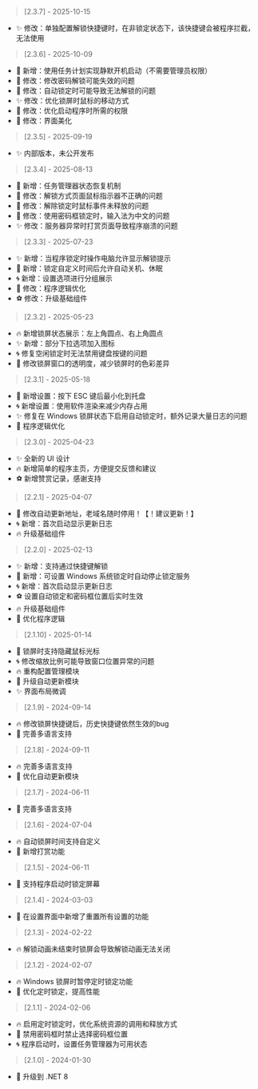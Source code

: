 ﻿> [2.3.7] - 2025-10-15  
* ✨ 修改：单独配置解锁快捷键时，在非锁定状态下，该快捷键会被程序拦截，无法使用


> [2.3.6] - 2025-10-09  
* 💖 新增：使用任务计划实现静默开机启动（不需要管理员权限）
* 🎈 修改：修改密码解锁可能失效的问题
* 🌈 修改：自动锁定时可能导致无法解锁的问题
* ✨ 修改：优化锁屏时鼠标的移动方式
* 🎉 修改：优化启动程序时所需的权限
* 🎁 修改：界面美化

> [2.3.5] - 2025-09-19  
* ✨ 内部版本，未公开发布

> [2.3.4] - 2025-08-13  
* 🌈 新增：任务管理器状态恢复机制
* 🎁 修改：解锁方式页面鼠标指示器不正确的问题
* 🎈 修改：解除锁定时鼠标事件未释放的问题
* 💖 修改：使用密码框锁定时，输入法为中文的问题
* ✨ 修改：服务器异常时打赏页面导致程序崩溃的问题

> [2.3.3] - 2025-07-23  
* ✨ 新增：当程序锁定时操作电脑允许显示解锁提示
* 🎉 新增：锁定自定义时间后允许自动关机、休眠
* 🌀 新增：设置选项进行分组展示
* 🌈 修改：程序逻辑优化
* ⚽ 修改：升级基础组件

> [2.3.2] - 2025-05-23  
* 🔥 新增锁屏状态展示：左上角圆点、右上角圆点
* ✨ 新增：部分下拉选项加入图标
* 🌀 修复空闲锁定时无法禁用键盘按键的问题
* 🎉 修改锁屏窗口的透明度，减少锁屏时的色彩差异

> [2.3.1] - 2025-05-18  
* 🎉 新增设置：按下 ESC 键后最小化到托盘
* 🌀 新增设置：使用软件渲染来减少内存占用
* ✨ 修复在 Windows 锁屏状态下启用自动锁定时，额外记录大量日志的问题
* 🌈 程序逻辑优化

> [2.3.0] - 2025-04-23  
* ✨ 全新的 UI 设计
* 🔥 新增简单的程序主页，方便提交反馈和建议
* ⚽ 新增赞赏记录，感谢支持

> [2.2.1] - 2025-04-07  
* 🎉 修改自动更新地址，老域名随时停用！【！建议更新！】
* 🌀 新增：首次启动显示更新日志
* 🔥 升级基础组件

> [2.2.0] - 2025-02-13  
* ✨ 新增：支持通过快捷键解锁
* 🌈 新增：可设置 Windows 系统锁定时自动停止锁定服务
* 🌀 新增：首次启动显示更新日志
* ⚽ 设置自动锁定和密码框位置后实时生效
* 🔥 升级基础组件
* 🎉 优化程序逻辑

> [2.1.10] - 2025-01-14  
* 🌈 锁屏时支持隐藏鼠标光标
* 🌀 修改缩放比例可能导致窗口位置异常的问题
* 🔥 重构配置管理模块
* 🎉 升级自动更新模块
* ✨ 界面布局微调

> [2.1.9] - 2024-09-14  
* 🔥 修改锁屏快捷键后，历史快捷键依然生效的bug
* 🌈 完善多语言支持

> [2.1.8] - 2024-09-11  
* 🔥 完善多语言支持
* 🌈 优化自动更新模块

> [2.1.7] - 2024-06-11  
* 🌈 完善多语言支持

> [2.1.6] - 2024-07-04  
* 🔥 自动锁屏时间支持自定义
* 🌈 新增打赏功能

> [2.1.5] - 2024-06-11  
* 🌈 支持程序启动时锁定屏幕

> [2.1.4] - 2024-03-03  
* 🌈 在设置界面中新增了重置所有设置的功能

> [2.1.3] - 2024-02-22  
* 🔥 解锁动画未结束时锁屏会导致解锁动画无法关闭

> [2.1.2] - 2024-02-07  
* 🔥 Windows 锁屏时暂停定时锁定功能
* 🌈 优化定时锁定，提高性能

> [2.1.1] - 2024-02-06  
* 🔥 启用定时锁定时，优化系统资源的调用和释放方式
* 🌈 禁用密码框时禁止选择密码框位置
* 🌀 程序启动时，设置任务管理器为可用状态

> [2.1.0] - 2024-01-30  
* 🌈 升级到 .NET 8
